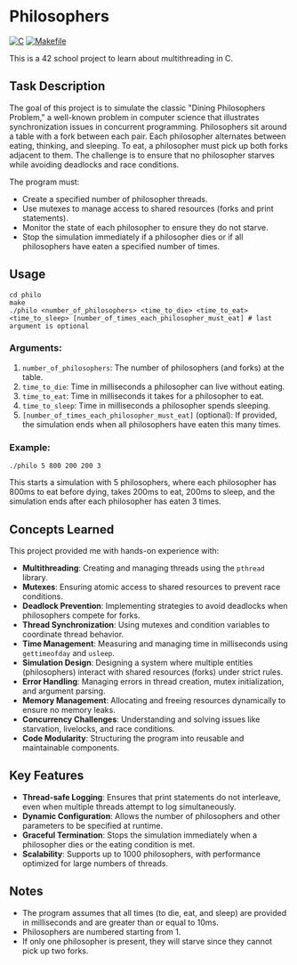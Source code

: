 # Philosophers
[![C](https://img.shields.io/badge/Language-C-blue.svg)](https://en.wikipedia.org/wiki/C_(programming_language))
[![Makefile](https://img.shields.io/badge/Build-Makefile-brightgreen.svg)](https://www.gnu.org/software/make/)

This is a 42 school project to learn about multithreading in C.

## Task Description

The goal of this project is to simulate the classic "Dining Philosophers Problem," a well-known problem in computer science that illustrates synchronization issues in concurrent programming. Philosophers sit around a table with a fork between each pair. Each philosopher alternates between eating, thinking, and sleeping. To eat, a philosopher must pick up both forks adjacent to them. The challenge is to ensure that no philosopher starves while avoiding deadlocks and race conditions.

The program must:
- Create a specified number of philosopher threads.
- Use mutexes to manage access to shared resources (forks and print statements).
- Monitor the state of each philosopher to ensure they do not starve.
- Stop the simulation immediately if a philosopher dies or if all philosophers have eaten a specified number of times.

## Usage

```
cd philo
make
./philo <number_of_philosophers> <time_to_die> <time_to_eat> <time_to_sleep> [number_of_times_each_philosopher_must_eat] # last argument is optional
```

### Arguments:

1. `number_of_philosophers`: The number of philosophers (and forks) at the table.
2. `time_to_die`: Time in milliseconds a philosopher can live without eating.
3. `time_to_eat`: Time in milliseconds it takes for a philosopher to eat.
4. `time_to_sleep`: Time in milliseconds a philosopher spends sleeping.
5. `[number_of_times_each_philosopher_must_eat]` (optional): If provided, the simulation ends when all philosophers have eaten this many times.

### Example:

```
./philo 5 800 200 200 3
```

<p>
  This starts a simulation with 5 philosophers, where each philosopher has 800ms to eat before dying, takes 200ms to eat, 200ms to sleep, and the simulation ends after each philosopher has eaten 3 times.
  <img src="https://page-views-counter-534232554413.europe-west1.run.app/view?src=github.com&src_uri=/alimnaqvi/philosophers" style="display: none;" />
</p>

## Concepts Learned

This project provided me with hands-on experience with:
- **Multithreading**: Creating and managing threads using the `pthread` library.
- **Mutexes**: Ensuring atomic access to shared resources to prevent race conditions.
- **Deadlock Prevention**: Implementing strategies to avoid deadlocks when philosophers compete for forks.
- **Thread Synchronization**: Using mutexes and condition variables to coordinate thread behavior.
- **Time Management**: Measuring and managing time in milliseconds using `gettimeofday` and `usleep`.
- **Simulation Design**: Designing a system where multiple entities (philosophers) interact with shared resources (forks) under strict rules.
- **Error Handling**: Managing errors in thread creation, mutex initialization, and argument parsing.
- **Memory Management**: Allocating and freeing resources dynamically to ensure no memory leaks.
- **Concurrency Challenges**: Understanding and solving issues like starvation, livelocks, and race conditions.
- **Code Modularity**: Structuring the program into reusable and maintainable components.

## Key Features

- **Thread-safe Logging**: Ensures that print statements do not interleave, even when multiple threads attempt to log simultaneously.
- **Dynamic Configuration**: Allows the number of philosophers and other parameters to be specified at runtime.
- **Graceful Termination**: Stops the simulation immediately when a philosopher dies or the eating condition is met.
- **Scalability**: Supports up to 1000 philosophers, with performance optimized for large numbers of threads.

## Notes

- The program assumes that all times (to die, eat, and sleep) are provided in milliseconds and are greater than or equal to 10ms.
- Philosophers are numbered starting from 1.
- If only one philosopher is present, they will starve since they cannot pick up two forks.
